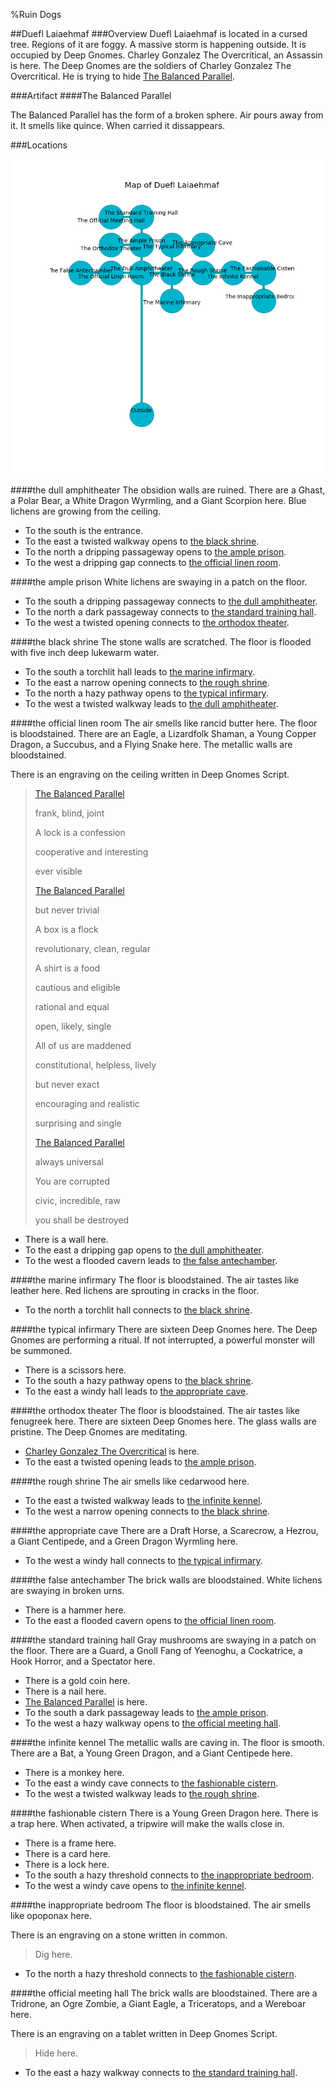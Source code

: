 %Ruin Dogs

##Duefl Laiaehmaf
###Overview
Duefl Laiaehmaf is located in a cursed tree. Regions of it are foggy. A massive storm is happening outside. It is occupied by Deep Gnomes. <a name="Charley-Gonzalez-The-Overcritical"></a>Charley Gonzalez The Overcritical, an Assassin is here. The Deep Gnomes are the soldiers of Charley Gonzalez The Overcritical. He  is trying to hide [The Balanced Parallel](#The-Balanced-Parallel). 



###Artifact
####<a name="The-Balanced-Parallel"></a>The Balanced Parallel


The Balanced Parallel has the form of a broken sphere. Air pours away from it. It smells like quince. When carried it dissappears. 





###Locations


![](../v1/images/Duefl-Laiaehmaf.png)

####<a name="the-dull-amphitheater"></a>the dull amphitheater
The obsidion walls are ruined. There are a Ghast, a Polar Bear, a White Dragon Wyrmling, and a Giant Scorpion here. Blue lichens are growing from the ceiling. 



* To the south is the entrance.
* To the east a twisted walkway opens to [the black shrine](#the-black-shrine).
* To the north a dripping passageway opens to [the ample prison](#the-ample-prison).
* To the west a dripping gap connects to [the official linen room](#the-official-linen-room).


####<a name="the-ample-prison"></a>the ample prison
White lichens are swaying in a patch on the floor. 



* To the south a dripping passageway connects to [the dull amphitheater](#the-dull-amphitheater).
* To the north a dark passageway connects to [the standard training hall](#the-standard-training-hall).
* To the west a twisted opening connects to [the orthodox theater](#the-orthodox-theater).


####<a name="the-black-shrine"></a>the black shrine
The stone walls are scratched. The floor is flooded with five inch deep lukewarm water. 



* To the south a torchlit hall leads to [the marine infirmary](#the-marine-infirmary).
* To the east a narrow opening connects to [the rough shrine](#the-rough-shrine).
* To the north a hazy pathway opens to [the typical infirmary](#the-typical-infirmary).
* To the west a twisted walkway leads to [the dull amphitheater](#the-dull-amphitheater).


####<a name="the-official-linen-room"></a>the official linen room
The air smells like rancid butter here. The floor is bloodstained. There are an Eagle, a Lizardfolk Shaman, a Young Copper Dragon, a Succubus, and a Flying Snake here. The metallic walls are bloodstained. 

There is an engraving on the ceiling written in Deep Gnomes Script. 

> [The Balanced Parallel](#The-Balanced-Parallel)
>
> frank, blind, joint
>
> A lock is a confession
>
> cooperative and interesting
>
> ever visible
>
> [The Balanced Parallel](#The-Balanced-Parallel)
>
> but never trivial
>
> A box is a flock
>
> revolutionary, clean, regular
>
> A shirt is a food
>
> cautious and eligible
>
> rational and equal
>
> open, likely, single
>
> All of us are maddened
>
> constitutional, helpless, lively
>
> but never exact
>
> encouraging and realistic
>
> surprising and single
>
> [The Balanced Parallel](#The-Balanced-Parallel)
>
> always universal
>
> You are corrupted
>
> civic, incredible, raw
>
> you shall be destroyed
>


* There is a wall here.
* To the east a dripping gap opens to [the dull amphitheater](#the-dull-amphitheater).
* To the west a flooded cavern leads to [the false antechamber](#the-false-antechamber).


####<a name="the-marine-infirmary"></a>the marine infirmary
The floor is bloodstained. The air tastes like leather here. Red lichens are sprouting in cracks in the floor. 



* To the north a torchlit hall connects to [the black shrine](#the-black-shrine).


####<a name="the-typical-infirmary"></a>the typical infirmary
There are sixteen Deep Gnomes here. The Deep Gnomes are performing a ritual. If not interrupted, a powerful monster will be summoned. 



* There is a scissors here.
* To the south a hazy pathway opens to [the black shrine](#the-black-shrine).
* To the east a windy hall leads to [the appropriate cave](#the-appropriate-cave).


####<a name="the-orthodox-theater"></a>the orthodox theater
The floor is bloodstained. The air tastes like fenugreek here. There are sixteen Deep Gnomes here. The glass walls are pristine. The Deep Gnomes are meditating. 



* [Charley Gonzalez The Overcritical](#Charley-Gonzalez-The-Overcritical) is here.
* To the east a twisted opening leads to [the ample prison](#the-ample-prison).


####<a name="the-rough-shrine"></a>the rough shrine
The air smells like cedarwood here. 



* To the east a twisted walkway leads to [the infinite kennel](#the-infinite-kennel).
* To the west a narrow opening connects to [the black shrine](#the-black-shrine).


####<a name="the-appropriate-cave"></a>the appropriate cave
There are a Draft Horse, a Scarecrow, a Hezrou, a Giant Centipede, and a Green Dragon Wyrmling here. 



* To the west a windy hall connects to [the typical infirmary](#the-typical-infirmary).


####<a name="the-false-antechamber"></a>the false antechamber
The brick walls are bloodstained. White lichens are swaying in broken urns. 



* There is a hammer here.
* To the east a flooded cavern opens to [the official linen room](#the-official-linen-room).


####<a name="the-standard-training-hall"></a>the standard training hall
Gray mushrooms are swaying in a patch on the floor. There are a Guard, a Gnoll Fang of Yeenoghu, a Cockatrice, a Hook Horror, and a Spectator here. 



* There is a gold coin here.
* There is a nail here.
* [The Balanced Parallel](#The-Balanced-Parallel) is here.
* To the south a dark passageway leads to [the ample prison](#the-ample-prison).
* To the west a hazy walkway opens to [the official meeting hall](#the-official-meeting-hall).


####<a name="the-infinite-kennel"></a>the infinite kennel
The metallic walls are caving in. The floor is smooth. There are a Bat, a Young Green Dragon, and a Giant Centipede here. 



* There is a monkey here.
* To the east a windy cave connects to [the fashionable cistern](#the-fashionable-cistern).
* To the west a twisted walkway leads to [the rough shrine](#the-rough-shrine).


####<a name="the-fashionable-cistern"></a>the fashionable cistern
There is a Young Green Dragon here. There is a trap here. When activated, a tripwire will make the walls close in. 



* There is a frame here.
* There is a card here.
* There is a lock here.
* To the south a hazy threshold connects to [the inappropriate bedroom](#the-inappropriate-bedroom).
* To the west a windy cave opens to [the infinite kennel](#the-infinite-kennel).


####<a name="the-inappropriate-bedroom"></a>the inappropriate bedroom
The floor is bloodstained. The air smells like opoponax here. 

There is an engraving on a stone written in common. 

> Dig here.
>


* To the north a hazy threshold connects to [the fashionable cistern](#the-fashionable-cistern).


####<a name="the-official-meeting-hall"></a>the official meeting hall
The brick walls are bloodstained. There are a Tridrone, an Ogre Zombie, a Giant Eagle, a Triceratops, and a Wereboar here. 

There is an engraving on a tablet written in Deep Gnomes Script. 

> Hide here.
>


* To the east a hazy walkway connects to [the standard training hall](#the-standard-training-hall).


